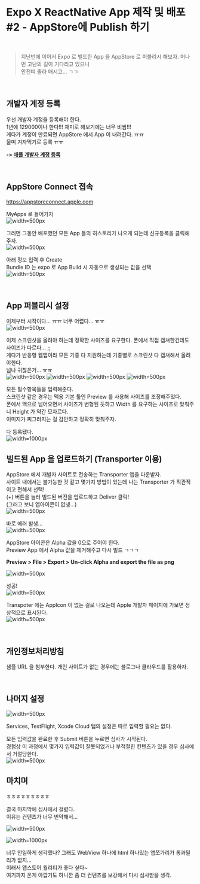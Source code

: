 # Expo X ReactNative App 제작 및 배포 #2 - AppStore에 Publish 하기
&nbsp;

> 지난번에 이어서 Expo 로 빌드한 App 을 AppStore 로 퍼블리시 해보자. 머나먼 고난의 길이 기다리고 있으니  
안전띠 졸라 매시고... ㄱㄱ  

&nbsp;
## 개발자 계정 등록
우선 개발자 계정을 등록해야 한다.  
1년에 129000이나 한다!!! 재미로 해보기에는 너무 비쌈!!!  
게다가 계정이 만료되면 AppStore 에서 App 이 내려간다. ㅠㅠ  
울며 겨자먹기로 등록 ㅠㅠ  

**-> [애플 개발자 계정 등록](https://wp.swing2app.co.kr/knowledgebase/apple-developer/)**

&nbsp;
## AppStore Connect 접속  
https://appstoreconnect.apple.com

MyApps 로 들어가자  
![width=500px](/posts/publishapp2/publishapp2-1.png)

그러면 그동안 배포했던 모든 App 들의 히스토리가 나오게 되는데 신규등록을 클릭해주자.  
![width=500px](/posts/publishapp2/publishapp2-2.png)

아래 정보 입력 후 Create  
Bundle ID 는 expo 로 App Build 시 자동으로 생성되는 값을 선택  
![width=500px](/posts/publishapp2/publishapp2-3.png)

&nbsp;
## App 퍼블리시 설정
이제부터 시작이다... ㅠㅠ 너무 어렵다... ㅠㅠ  
![width=500px](/posts/publishapp2/publishapp2-4.png)


이제 스크린샷을 올려야 하는데 정확한 사이즈를 요구한다. 폰에서 직접 캡쳐한건데도 사이즈가 다르다... ;;  
게다가 반응형 웹앱이라 모든 기종 다 지원하는데 기종별로 스크린샷 다 캡쳐해서 올려야한다.  
넘나 귀찮은거... ㅠㅠ  
![width=500px](/posts/publishapp2/publishapp2-5.png)
![width=500px](/posts/publishapp2/publishapp2-6.png)
![width=500px](/posts/publishapp2/publishapp2-7.png)
![width=500px](/posts/publishapp2/publishapp2-8.png)

모든 필수항목들을 입력해준다.  
스크린샷 같은 경우는 맥용 기본 툴인 Preview 를 사용해 사이즈를 조정해주었다.  
폰에서 맥으로 넘어오면서 사이즈가 변형된 듯하고 Width 를 요구하는 사이즈로 맞춰주니 Height 가 약간 모자르다.  
이미지가 찌그러지는 걸 감안하고 정확히 맞춰주자.  

다 등록됐다.  
![width=1000px](/posts/publishapp2/publishapp2-9.png)

## 빌드된 App 을 업로드하기 (Transporter 이용)  
AppStore 에서 개발자 사이트로 전송하는 Transporter 앱을 다운받자.  
사이트 내에서는 불가능한 것 같고 몇가지 방법이 있는데 나는 Transporter 가 직관적이고 편해서 선택!  
(+) 버튼을 눌러 빌드된 버전을 업로드하고 Deliver 클릭!  
(그러고 보니 앱아이콘이 없넹...)  
![width=500px](/posts/publishapp2/publishapp2-10.png)

바로 에러 발생...  
![width=500px](/posts/publishapp2/publishapp2-11.png)


AppStore 아이콘은 Alpha 값을 0으로 주어야 한다.  
Preview App 에서 Alpha 값을 제거해주고 다시 빌드 ㄱㄱㄱ  

**Preview > File > Export > Un-click Alpha and export the file as png**  

![width=500px](/posts/publishapp2/publishapp2-12.png)

성공!  
![width=500px](/posts/publishapp2/publishapp2-13.png)

Transpoter 에는 AppIcon 이 없는 걸로 나오는데 Apple 개발자 페이지에 가보면 정상적으로 표시된다.  
![width=500px](/posts/publishapp2/publishapp2-14.png)


&nbsp;
## 개인정보처리방침
샘플 URL 을 첨부한다. 개인 사이트가 없는 경우에는 블로그나 클라우드를 활용하자.  


&nbsp;
## 나머지 설정  
![width=500px](/posts/publishapp2/publishapp2-15.png)

Services, TestFlight, Xcode Cloud 탭의 설정은 따로 입력할 필요는 없다.  

모든 입력값을 완료한 후 Submit 버튼을 누르면 심사가 시작된다.  
경험상 이 과정에서 몇가지 입력값이 잘못되었거나 부적절한 컨텐츠가 있을 경우 심사에서 거절당한다.  
![width=500px](/posts/publishapp2/publishapp2-16.png)


## 마치며
ㅎㅎㅎㅎㅎㅎㅎㅎㅎ  

결국 마지막에 심사에서 걸렸다.  
이유는 컨텐츠가 너무 빈약해서...  

![width=500px](/posts/publishapp2/publishapp2-17.png)

![width=1000px](/posts/publishapp2/publishapp2-18.png)

너무 안일하게 생각했나? 그래도 WebView 하나에 html 하나있는 앱쪼가리가 통과될리가 없지...  
이래서 앱스토어 퀄리티가 좋다 싶다~  
여기까지 온게 아깝기도 하니깐 좀 더 컨텐츠를 보강해서 다시 심사받을 생각.  
